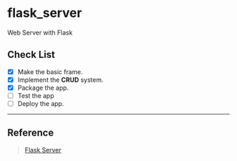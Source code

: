 # flask_server

Web Server with Flask

## Check List

- [X] Make the basic frame.
- [X] Implement the **CRUD** system.
- [X] Package the app.
- [ ] Test the app
- [ ] Deploy the app.

---

## Reference
> [Flask Server](https://flask.palletsprojects.com/en/2.2.x/tutorial)
